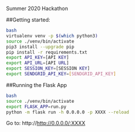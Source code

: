 Summer 2020 Hackathon

##Getting started:
```bash
bash
virtualenv venv -p $(which python3)
source ./venv/bin/activate
pip3 install --upgrade pip
pip install -r requirements.txt
export API_KEY=[API KEY]
export API_URL=[API URL]
export SESSION_KEY=[SESSION KEY]
export SENDGRID_API_KEY=[SENDGRID_API_KEY]
```

##Running the Flask App
```bash
bash
source ./venv/bin/activate
export FLASK_APP=run.py
python -m flask run -h 0.0.0.0 -p XXXX --reload
```

Go to: http://http://0.0.0.0/:XXXX
